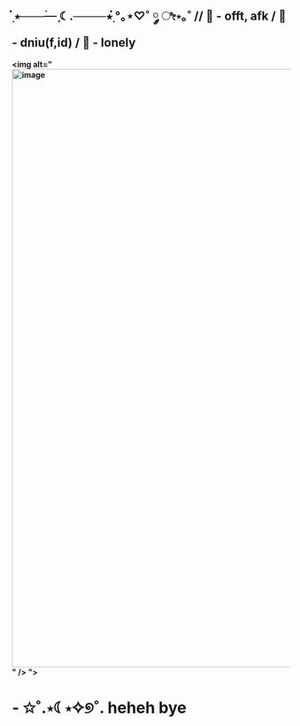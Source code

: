 ## ๋࣭ ⭑────࣪ ִֶָ☾.────⭑๋࣭  °｡⋆♡˚ ༘ ೀ⋆｡˚ // 🌙 - offt, afk / 🔴 - dniu(f,id) / 💬 - lonely
**<picture>
 <source media="(prefers-color-scheme: dark)" srcset="YOUR-DARKMODE-IMAGE">
 <source media="(prefers-color-scheme: light)" srcset="YOUR-LIGHTMODE-IMAGE">
 <img alt="<img width="1080" height="1080" alt="image" src="https://github.com/user-attachments/assets/4d10f454-cb85-456a-9232-ca7ff14ae657" />
" />
">
</picture>**
# - ✩˚.⋆☾⋆✧୭˚. heheh bye
